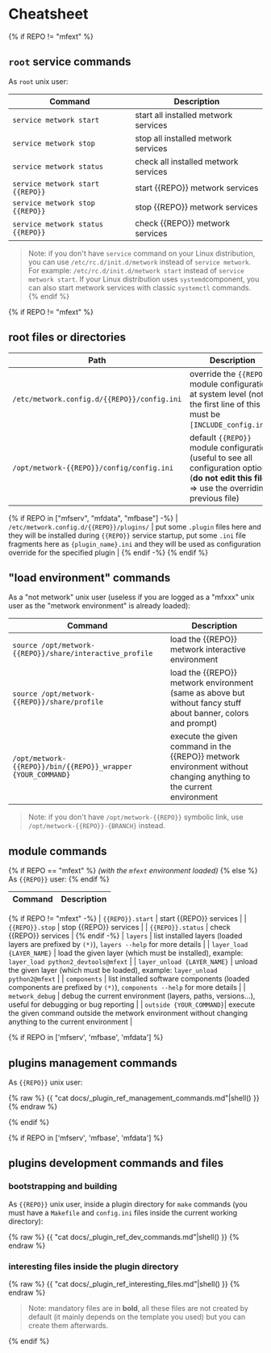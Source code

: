 # Cheatsheet

{% if REPO != "mfext" %}

## `root` service commands

As `root` unix user:

| Command | Description |
| --- | --- |
| `service metwork start` | start all installed metwork services |
| `service metwork stop` | stop all installed metwork services |
| `service metwork status` | check all installed metwork services |
| `service metwork start {{REPO}}` | start {{REPO}} metwork services |
| `service metwork stop {{REPO}}` | stop {{REPO}} metwork services |
| `service metwork status {{REPO}}` | check {{REPO}} metwork services |

> Note: if you don't have `service` command on your Linux distribution, you can use `/etc/rc.d/init.d/metwork` instead of `service metwork`. For example: `/etc/rc.d/init.d/metwork start` instead of `service metwork start`. If your Linux distribution uses `systemd`component, you can also start metwork services with classic `systemctl` commands.
{% endif %}

{% if REPO != "mfext" %}
## root files or directories

| Path | Description |
| --- | --- |
| `/etc/metwork.config.d/{{REPO}}/config.ini` | override the `{{REPO}}` module configuration at system level (note: the first line of this file must be `[INCLUDE_config.ini]`) |
| `/opt/metwork-{{REPO}}/config/config.ini` | default `{{REPO}}` module configuration (useful to see all configuration options) (**do not edit this file** => use the overriding previous file) |
{% if REPO in ["mfserv", "mfdata", "mfbase"] -%}
| `/etc/metwork.config.d/{{REPO}}/plugins/` | put some `.plugin` files here and they will be installed during `{{REPO}}` service startup, put some `.ini` file fragments here as `{plugin_name}.ini` and they will be used as configuration override for the specified plugin |
{% endif -%}
{% endif %}

## "load environment" commands

As a "not metwork" unix user (useless if you are logged as a "mfxxx" unix user as the "metwork environment" is already loaded):

| Command | Description |
| --- | --- |
| `source /opt/metwork-{{REPO}}/share/interactive_profile` | load the {{REPO}} metwork interactive environment |
| `source /opt/metwork-{{REPO}}/share/profile` | load the {{REPO}} metwork environment (same as above but without fancy stuff about banner, colors and prompt) |
| `/opt/metwork-{{REPO}}/bin/{{REPO}}_wrapper {YOUR_COMMAND}`| execute the given command in the {{REPO}} metwork environment without changing anything to the current environment |

> Note: if you don't have `/opt/metwork-{{REPO}}` symbolic link, use `/opt/metwork-{{REPO}}-{BRANCH}` instead.

## module commands

{% if REPO == "mfext" %}
*(with the `mfext` environment loaded)*
{% else %}
As `{{REPO}}` user:
{% endif %}

| Command | Description |
| --- | --- |
{% if REPO != "mfext" -%}
| `{{REPO}}.start` | start {{REPO}} services |
| `{{REPO}}.stop` | stop {{REPO}} services |
| `{{REPO}}.status` | check {{REPO}} services |
{% endif -%}
| `layers` | list installed layers (loaded layers are prefixed by `(*)`), `layers --help` for more details |
| `layer_load {LAYER_NAME}` | load the given layer (which must be installed), example: `layer_load python2_devtools@mfext` |
| `layer_unload {LAYER_NAME}` | unload the given layer (which must be loaded), example: `layer_unload python2@mfext` |
| `components` | list installed software components (loaded components are prefixed by `(*)`), `components --help` for more details |
| `metwork_debug` | debug the current environment (layers, paths, versions...), useful for debugging or bug reporting |
| `outside {YOUR_COMMAND}`| execute the given command outside the metwork environment without changing anything to the current environment |

{% if REPO in ['mfserv', 'mfbase', 'mfdata'] %}
## plugins management commands

As `{{REPO}}` unix user:

{% raw %}
{{ "cat docs/_plugin_ref_management_commands.md"|shell() }}
{% endraw %}

{% endif %}

{% if REPO in ['mfserv', 'mfbase', 'mfdata'] %}
## plugins development commands and files

### bootstrapping and building

As `{{REPO}}` unix user, inside a plugin directory for `make` commands (you must have a `Makefile` and `config.ini` files inside the current working directory):

{% raw %}
{{ "cat docs/_plugin_ref_dev_commands.md"|shell() }}
{% endraw %}

### interesting files inside the plugin directory

{% raw %}
{{ "cat docs/_plugin_ref_interesting_files.md"|shell() }}
{% endraw %}

> Note: mandatory files are in **bold**, all these files are not created by default (it mainly depends on the template you used) but you can create them afterwards.

{% endif %}
